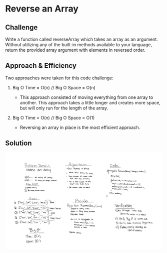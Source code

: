 # Reverse an Array

## Challenge
Write a function called reverseArray which takes an array as an argument. Without utilizing any of the built-in methods available 
to your language, return the provided array argument with elements in reversed order.

## Approach & Efficiency

Two approaches were taken for this code challenge:

1. Big O Time = O(n) // Big O Space = O(n)
	- This approach consisted of moving everything from one array to another. This approach takes a little longer 
	and creates more space, but will only run for the length of the array. 

2. Big O Time = O(n) // Big O Space = O(1)
	- Reversing an array in place is the most efficient approach. 

## Solution

![Reverse An Array](../../assets/Challenge1.PNG)

